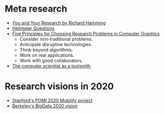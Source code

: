 # Meta research

- [You and Your Research by Richard Hamming](http://www.cs.virginia.edu/~robins/YouAndYourResearch.html)
- [Heilmeier Questions](https://www.darpa.mil/work-with-us/heilmeier-catechism)
- [Five Principles for Choosing Research Problems in Computer Graphics](https://www.youtube.com/watch?v=v2Qaf8t8I6c&feature=youtu.be) 
    - Consider non-traditional problems.
    - Anticipate disruptive technologies.
    - Think beyond algorithms.
    - Work on real applications.
    - Work with good collaborators.
- [The computer scientist as a toolsmith](http://www.cs.unc.edu/~brooks/Toolsmith-CACM.pdf)


# Research visions in 2020

- [Stanford's POMI 2020 Mobility project](http://yuba.stanford.edu/~nickm/talks/POMI%20Mobility%20March%202008.ppt)
- [Berkeley's BigData 2020 vision](https://www.scribd.com/document/58637242#from_embed)